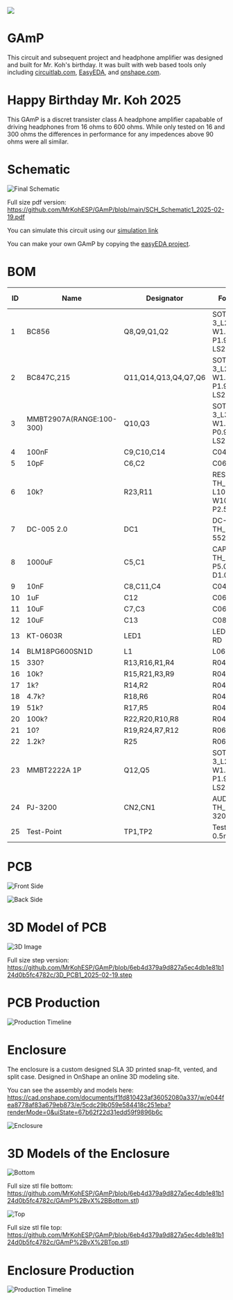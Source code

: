 ![](https://github.com/MrKohESP/GAmP/blob/5ed73520a8f6a7e9f614d7c9210eb063b58ba687/IMG_4959.jpg)
# GAmP
This circuit and subsequent project and headphone amplifier was designed and built for Mr. Koh's birthday.  It was built with web based tools only including [circuitlab.com](https:circuitlab.com), [EasyEDA](https://pro.easyeda.com/), and [onshape.com](https://onshape.com).

# Happy Birthday Mr. Koh 2025

This GAmP is a discret transister class A headphone amplifier capabable of driving headphones from 16 ohms to 600 ohms.  While only tested on 16 and 300 ohms the differences in performance for any impedences above 90 ohms were all similar.

# Schematic
![Final Schematic](https://github.com/MrKohESP/GAmP/blob/88427f906add45697c17dd080569a8d51216f463/Screenshot%202025-02-19%20132237.png)

Full size pdf version: https://github.com/MrKohESP/GAmP/blob/main/SCH_Schematic1_2025-02-19.pdf

You can simulate this circuit using our [simulation link](https://www.circuitlab.com/circuit/v85n8m64j45p/headphone-amplifier/)

You can make your own GAmP by copying the [easyEDA project]().

# BOM

| ID | Name                     | Designator           | Footprint                         | Quantity | Manufacturer Part        | Manufacturer           | Supplier | Supplier Part |
|----|--------------------------|----------------------|-----------------------------------|----------|--------------------------|------------------------|----------|---------------|
| 1  | BC856                    | Q8,Q9,Q1,Q2          | SOT-23-3_L2.9-W1.3-P1.90-LS2.6-BR | 4        | BC856                    | BLUE ROCKET(??)        | LCSC     | C7429738      |
| 2  | BC847C,215               | Q11,Q14,Q13,Q4,Q7,Q6 | SOT-23-3_L2.9-W1.6-P1.90-LS2.8-BR | 6        | BC847C,215               | Nexperia(??)           | LCSC     | C8664         |
| 3  | MMBT2907A(RANGE:100-300) | Q10,Q3               | SOT-23-3_L3.0-W1.7-P0.95-LS2.9-BR | 2        | MMBT2907A(RANGE:100-300) | CJ(????/??)            | LCSC     | C43692        |
| 4  | 100nF                    | C9,C10,C14           | C0402                             | 3        | CL05B104KB54PNC          | SAMSUNG(??)            | LCSC     | C307331       |
| 5  | 10pF                     | C6,C2                | C0603                             | 2        | CL10C100JB8NNNC          | SAMSUNG(??)            | LCSC     | C1634         |
| 6  | 10k?                     | R23,R11              | RES-ADJ-TH_3P-L10.0-W10.0-P2.50-L | 2        | 3296W-1-103              | BOCHEN(??)             | LCSC     | C118954       |
| 7  | DC-005 2.0               | DC1                  | DC-IN-TH_DC-5520-1                | 1        | DC-005 2.0               | BOOMELE(????)          | LCSC     | C16214        |
| 8  | 1000uF                   | C5,C1                | CAP-TH_BD10.0-P5.00-D1.0-FD       | 2        | KM108M025G17RR0VH2FP0    | CX(??)                 | LCSC     | C10750        |
| 9  | 10nF                     | C8,C11,C4            | C0402                             | 3        | CL05B103KB5NNNC          | SAMSUNG(??)            | LCSC     | C15195        |
| 10 | 1uF                      | C12                  | C0603                             | 1        | CL10A105KB8NNNC          | SAMSUNG(??)            | LCSC     | C15849        |
| 11 | 10uF                     | C7,C3                | C0603                             | 2        | CL10A106MA8NRNC          | SAMSUNG(??)            | LCSC     | C96446        |
| 12 | 10uF                     | C13                  | C0805                             | 1        | CL21A106KAYNNNE          | SAMSUNG(??)            | LCSC     | C15850        |
| 13 | KT-0603R                 | LED1                 | LED0603-RD                        | 1        | KT-0603R                 | KENTO                  | LCSC     | C2286         |
| 14 | BLM18PG600SN1D           | L1                   | L0603                             | 1        | BLM18PG600SN1D           | muRata(??)             | LCSC     | C85834        |
| 15 | 330?                     | R13,R16,R1,R4        | R0402                             | 4        | 0402WGF3300TCE           | UNI-ROYAL(??)          | LCSC     | C25104        |
| 16 | 10k?                     | R15,R21,R3,R9        | R0402                             | 4        | 0402WGF1002TCE           | UNI-ROYAL(??)          | LCSC     | C25744        |
| 17 | 1k?                      | R14,R2               | R0402                             | 2        | 0402WGF1001TCE           | UNI-ROYAL(??)          | LCSC     | C11702        |
| 18 | 4.7k?                    | R18,R6               | R0402                             | 2        | 0402WGF4701TCE           | UNI-ROYAL(??)          | LCSC     | C25900        |
| 19 | 51k?                     | R17,R5               | R0402                             | 2        | 0402WGF5102TCE           | UNI-ROYAL(??)          | LCSC     | C25794        |
| 20 | 100k?                    | R22,R20,R10,R8       | R0402                             | 4        | 0402WGF1003TCE           | UNI-ROYAL(??)          | LCSC     | C25741        |
| 21 | 10?                      | R19,R24,R7,R12       | R0603                             | 4        | 0603WAF100JT5E           | UNI-ROYAL(??)          | LCSC     | C22859        |
| 22 | 1.2k?                    | R25                  | R0603                             | 1        | 0603WAF1201T5E           | UNI-ROYAL(??)          | LCSC     | C22765        |
| 23 | MMBT2222A 1P             | Q12,Q5               | SOT-23-3_L2.9-W1.3-P1.90-LS2.4-BR | 2        | MMBT2222A 1P             | CJ(????/??)            | LCSC     | C8512         |
| 24 | PJ-3200                  | CN2,CN1              | AUDIO-TH_PJ-3200                  | 2        | PJ-3200                  | XKB Connectivity(????) | LCSC     | C2689690      |
| 25 | Test-Point               | TP1,TP2              | Test-Point-0.5mm                  | 2        |                          |                        |          |               |


# PCB

![Front Side](https://github.com/MrKohESP/GAmP/blob/88427f906add45697c17dd080569a8d51216f463/2D_PCB1_2025-02-19.png)

![Back Side](https://github.com/MrKohESP/GAmP/blob/88427f906add45697c17dd080569a8d51216f463/2D_PCB1_2025-02-19%20(1).png)

# 3D Model of PCB

![3D Image](https://github.com/MrKohESP/GAmP/blob/6eb4d379a9d827a5ec4db1e81b124d0b5fc4782c/3D_PCB1_2025-02-19.png)

Full size step version: https://github.com/MrKohESP/GAmP/blob/6eb4d379a9d827a5ec4db1e81b124d0b5fc4782c/3D_PCB1_2025-02-19.step

# PCB Production

![Production Timeline](https://github.com/MrKohESP/GAmP/blob/6eb4d379a9d827a5ec4db1e81b124d0b5fc4782c/Screenshot%202025-02-19%20131143.png)

# Enclosure

The enclosure is a custom designed SLA 3D printed snap-fit, vented, and split case.  Designed in OnShape an online 3D modeling site.  

You can see the assembly and models here: https://cad.onshape.com/documents/f1fd810423af36052080a337/w/e044fea8778af83a679eb873/e/5cdc29b059e584418c251eba?renderMode=0&uiState=67b62f22d31edd59f9896b6c

![Enclosure](https://github.com/MrKohESP/GAmP/blob/1d8ae425c8e42637553fd9db300b304da8d80c0a/IMG_4970.jpg)

# 3D Models of the Enclosure

![Bottom](https://github.com/MrKohESP/GAmP/blob/2a3f61c9f114ce1736a71b3a98f7bf1d06da5cfb/Screenshot%202025-02-19%20141003.png)

Full size stl file bottom: 
https://github.com/MrKohESP/GAmP/blob/6eb4d379a9d827a5ec4db1e81b124d0b5fc4782c/GAmP%2BvX%2BBottom.stl)

![Top](https://github.com/MrKohESP/GAmP/blob/2a3f61c9f114ce1736a71b3a98f7bf1d06da5cfb/Screenshot%202025-02-19%20140923.png)

Full size stl file top:
https://github.com/MrKohESP/GAmP/blob/6eb4d379a9d827a5ec4db1e81b124d0b5fc4782c/GAmP%2BvX%2BTop.stl)

# Enclosure Production

![Production Timeline](https://github.com/MrKohESP/GAmP/blob/578d3e1ba422d9222d90fe251d4de9fd1371d41c/Screenshot%202025-02-19%20131044.png)

